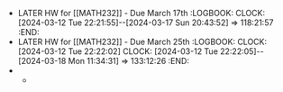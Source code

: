 - LATER HW for [[MATH232]] - Due March 17th
  :LOGBOOK:
  CLOCK: [2024-03-12 Tue 22:21:55]--[2024-03-17 Sun 20:43:52] =>  118:21:57
  :END:
- LATER HW for [[MATH232]] - Due March 25th
  :LOGBOOK:
  CLOCK: [2024-03-12 Tue 22:22:02]
  CLOCK: [2024-03-12 Tue 22:22:05]--[2024-03-18 Mon 11:34:31] =>  133:12:26
  :END:
-
	-